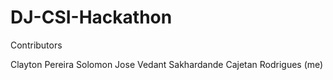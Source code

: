 # DJ-CSI-Hackathon
Contributors

Clayton Pereira
Solomon Jose
Vedant Sakhardande
Cajetan Rodrigues (me)
